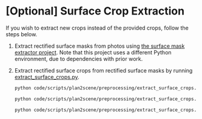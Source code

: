 # [Optional] Surface Crop Extraction 
If you wish to extract new crops instead of the provided crops, follow the steps below.
   1) Extract rectified surface masks from photos using [the surface mask extractor project](https://github.com/3dlg-hcvc/plan2scene-mask-extraction).
      Note that this project uses a different Python environment, due to dependencies with prior work.

   2) Extract rectified surface crops from rectified surface masks by running [extract_surface_crops.py](https://github.com/3dlg-hcvc/plan2scene/blob/main/code/scripts/plan2scene/preprocessing/extract_surface_crops.py).
      ```bash
      python code/scripts/plan2scene/preprocessing/extract_surface_crops.py ./data/processed/rectified_crops/floor [MASK EXTRACTOR PATH]/data/output/floor/

      python code/scripts/plan2scene/preprocessing/extract_surface_crops.py ./data/processed/rectified_crops/wall [MASK EXTRACTOR PATH]/data/output/wall/

      python code/scripts/plan2scene/preprocessing/extract_surface_crops.py ./data/processed/rectified_crops/ceiling [MASK EXTRACTOR PATH]/data/output/ceiling/
      ```

